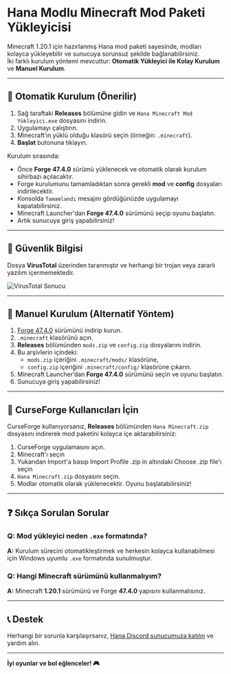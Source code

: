 # Hana Modlu Minecraft Mod Paketi Yükleyicisi

Minecraft 1.20.1 için hazırlanmış Hana mod paketi sayesinde, modları kolayca yükleyebilir ve sunucuya sorunsuz şekilde bağlanabilirsiniz.  
İki farklı kurulum yöntemi mevcuttur: **Otomatik Yükleyici ile Kolay Kurulum** ve **Manuel Kurulum**.

---

## 🔧 Otomatik Kurulum (Önerilir)

1. Sağ taraftaki **Releases** bölümüne gidin ve `Hana Minecraft Mod Yükleyici.exe` dosyasını indirin.
2. Uygulamayı çalıştırın.
3. Minecraft’ın yüklü olduğu klasörü seçin (örneğin: `.minecraft`).
4. **Başlat** butonuna tıklayın.

Kurulum sırasında:

- Önce **Forge 47.4.0** sürümü yüklenecek ve otomatik olarak kurulum sihirbazı açılacaktır.
- Forge kurulumunu tamamladıktan sonra gerekli **mod** ve **config** dosyaları indirilecektir.
- Konsolda `Tamamlandı` mesajını gördüğünüzde uygulamayı kapatabilirsiniz.
- Minecraft Launcher'dan **Forge 47.4.0** sürümünü seçip oyunu başlatın.
- Artık sunucuya giriş yapabilirsiniz!

---

## 🔐 Güvenlik Bilgisi

Dosya **VirusTotal** üzerinden taranmıştır ve herhangi bir trojan veya zararlı yazılım içermemektedir.

![VirusTotal Sonucu](https://i.imgur.com/0LxQ35W.png)

---

## 🧰 Manuel Kurulum (Alternatif Yöntem)

1. [Forge 47.4.0](https://files.minecraftforge.net/net/minecraftforge/forge/index_1.20.1.html) sürümünü indirip kurun.
2. `.minecraft` klasörünü açın.
3. **Releases** bölümünden `mods.zip` ve `config.zip` dosyalarını indirin.
4. Bu arşivlerin içindeki:
   - `mods.zip` içeriğini `.minecraft/mods/` klasörüne,
   - `config.zip` içeriğini `.minecraft/config/` klasörüne çıkarın.
5. Minecraft Launcher’dan **Forge 47.4.0** sürümünü seçin ve oyunu başlatın.
6. Sunucuya giriş yapabilirsiniz!

---

## 🔁 CurseForge Kullanıcıları İçin

CurseForge kullanıyorsanız, **Releases** bölümünden `Hana Minecraft.zip` dosyasını indirerek mod paketini kolayca içe aktarabilirsiniz:

1. CurseForge uygulamasını açın.
2. Minecraft'ı seçin
3. Yukarıdan Import'a basıp Import Profile .zip in altındaki Choose .zip file'ı seçin
4. `Hana Minecraft.zip` dosyasını seçin.
5. Modlar otomatik olarak yüklenecektir. Oyunu başlatabilirsiniz!

---

## ❓ Sıkça Sorulan Sorular

### Q: Mod yükleyici neden `.exe` formatında?
**A:** Kurulum sürecini otomatikleştirmek ve herkesin kolayca kullanabilmesi için Windows uyumlu `.exe` formatında sunulmuştur.

### Q: Hangi Minecraft sürümünü kullanmalıyım?
**A:** Minecraft **1.20.1** sürümünü ve Forge **47.4.0** yapısını kullanmalısınız.

---

## 📞 Destek

Herhangi bir sorunla karşılaşırsanız, [Hana Discord sunucumuza katılın](https://discord.gg/hana) ve yardım alın.

---

**İyi oyunlar ve bol eğlenceler! 🎮**
